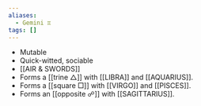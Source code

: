 ```yaml
---
aliases:
  - Gemini ♊︎
tags: []
---
```

- Mutable
- Quick-witted, sociable
- [[AIR & SWORDS]]
- Forms a [[trine △]] with [[LIBRA]] and [[AQUARIUS]].
- Forms a [[square □]] with [[VIRGO]] and [[PISCES]].
- Forms an [[opposite ☍]] with [[SAGITTARIUS]].